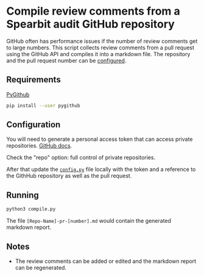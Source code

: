 # Compile review comments from a Spearbit audit GitHub repository

GitHub often has performance issues if the number of review comments get to large numbers. This script collects review comments from a pull request using the GitHub API and compiles it into a markdown file. The repository and the pull request number can be [configured](#configuration).

## Requirements

[PyGithub](https://pypi.org/project/PyGithub/)

```bash
pip install --user pygithub
```

## Configuration

You will need to generate a personal access token that can access private repositories. [GitHub docs](https://docs.github.com/en/authentication/keeping-your-account-and-data-secure/creating-a-personal-access-token).

Check the "repo" option: full control of private repositories.

After that update the [`config.py`](./config.py) file locally with the token and a reference to the GithHub repository as well as the pull request. 

## Running

```bash
python3 compile.py
```

The file `[Repo-Name]-pr-[number].md` would contain the generated markdown report.

## Notes

- The review comments can be added or edited and the markdown report can be regenerated.
